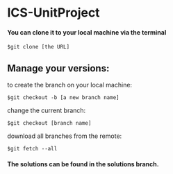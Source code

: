 # ICS-UnitProject

#### You can clone it to your local machine via the terminal

    $git clone [the URL]

## Manage your versions: 
to create the branch on your local machine:

    $git checkout -b [a new branch name]

change the current branch:

    $git checkout [branch name]

download all branches from the remote:

    $git fetch --all
    
#### The solutions can be found in the solutions branch.

